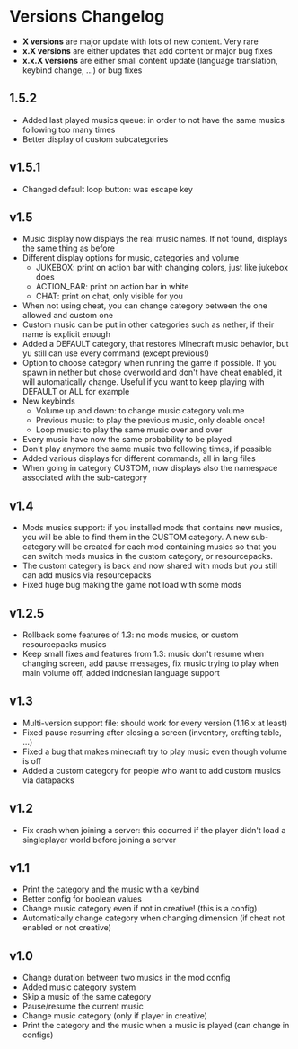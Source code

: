 # Versions Changelog

* **X versions** are major update with lots of new content. Very rare
* **x.X versions** are either updates that add content or major bug fixes
* **x.x.X versions** are either small content update (language translation, keybind change, ...) or bug fixes

## 1.5.2

* Added last played musics queue: in order to not have the same musics following too many times
* Better display of custom subcategories

## v1.5.1

* Changed default loop button: was escape key

## v1.5

* Music display now displays the real music names. If not found, displays the same thing as before
* Different display options for music, categories and volume
  * JUKEBOX: print on action bar with changing colors, just like jukebox does
  * ACTION_BAR: print on action bar in white
  * CHAT: print on chat, only visible for you
* When not using cheat, you can change category between the one allowed and custom one
* Custom music can be put in other categories such as nether, if their name is explicit enough
* Added a DEFAULT category, that restores Minecraft music behavior, but yu still can use every command (except previous!)
* Option to choose category when running the game if possible. If you spawn in nether but chose overworld and don't have 
  cheat enabled, it will automatically change. Useful if you want to keep playing with DEFAULT or ALL for example
* New keybinds
  * Volume up and down: to change music category volume
  * Previous music: to play the previous music, only doable once!
  * Loop music: to play the same music over and over
* Every music have now the same probability to be played
* Don't play anymore the same music two following times, if possible
* Added various displays for different commands, all in lang files
* When going in category CUSTOM, now displays also the namespace associated with the sub-category

## v1.4

* Mods musics support: if you installed mods that contains new musics, you will be able to find them in the CUSTOM
  category. A new sub-category will be created for each mod containing musics so that you can switch mods musics in the
  custom category, or resourcepacks.
* The custom category is back and now shared with mods but you still can add musics via resourcepacks
* Fixed huge bug making the game not load with some mods

## v1.2.5

* Rollback some features of 1.3: no mods musics, or custom resourcepacks musics
* Keep small fixes and features from 1.3: music don't resume when changing screen, add pause messages, fix music trying
  to play when main volume off, added indonesian language support

## v1.3

* Multi-version support file: should work for every version (1.16.x at least)
* Fixed pause resuming after closing a screen (inventory, crafting table, ...)
* Fixed a bug that makes minecraft try to play music even though volume is off
* Added a custom category for people who want to add custom musics via datapacks

## v1.2
* Fix crash when joining a server: this occurred if the player didn't load a singleplayer world before joining a server

## v1.1
* Print the category and the music with a keybind
* Better config for boolean values
* Change music category even if not in creative! (this is a config)
* Automatically change category when changing dimension (if cheat not enabled or not creative)

## v1.0

* Change duration between two musics in the mod config
* Added music category system
* Skip a music of the same category
* Pause/resume the current music
* Change music category (only if player in creative)
* Print the category and the music when a music is played (can change in configs)
